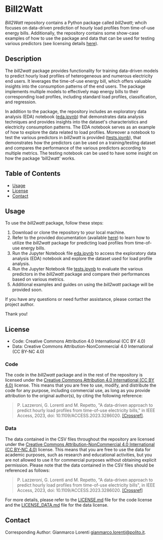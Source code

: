# Bill2Watt

*Bill2Watt* repository contains a Python package called *bill2watt*; whcih focuses on data-driven prediction of hourly load profiles from time-of-use energy bills. Additionally, the repository contains some show-case examples of how to use the package and data that can be used for testing various predictors (see licensing details [here](#license)).

## Description

The *bill2watt* package provides functionality for training data-driven models to predict hourly load profiles of heterogeneous and numerous electricity end users. 
It leverages the time-of-use energy bill, which offers valuable insights into the consumption patterns of the end users. 
The package implements multiple models to effectively map energy bills to their corresponding load profiles, including standard load profiles, classification, and regression.

In addition to the package, the repository includes an exploratory data analysis (EDA) notebook ([eda.ipynb](eda.ipynb)) that demonstrates data analysis techniques and provides insights into the dataset's characteristics and electricity consumption patterns. 
The EDA notebook serves as an example of how to explore the data related to load profiles.
Moreover a notebook to test the various predictors in *bill2watt* is provided ([tests.ipynb](tests.ipynb)), that demonstrates how the predictors can be used on a training/testing dataset and compares the performance of the various predictors according to multiple metrics. 
The testing notebook can be used to have some insight on how the package 'bill2watt' works.

## Table of Contents

- [Usage](#usage)
- [License](#license)
- [Contact](#contact)

## Usage

To use the *bill2watt* package, follow these steps:

1. Download or clone the repository to your local machine.
2. Refer to the provided documentation (available [here](https://cadema-polito.github.io/Bill2Watt/index.html)) to learn how to utilize the *bill2watt* package for predicting load profiles from time-of-use energy bills.
3. Run the Jupyter Notebook file [eda.ipynb](eda.ipynb) to access the exploratory data analysis (EDA) notebook and explore the dataset used for load profile analysis.
4. Run the Jupyter Notebook file [tests.ipynb](tests.ipynb) to evaluate the various predictors in the *bill2watt* package and compare their performances based on various metrics.
5. Additional examples and guides on using the *bill2watt* package will be provided soon.

If you have any questions or need further assistance, please contact the project author.

Thank you!

## License

- Code: Creative Commons Attribution 4.0 International (CC BY 4.0)
- Data: Creative Commons Attribution-NonCommercial 4.0 International (CC BY-NC 4.0)

### Code
The code in the *bill2watt* package and in the rest of the repository is licensed under the [Creative Commons Attribution 4.0 International (CC BY 4.0)](https://creativecommons.org/licenses/by/4.0/) license. This means that you are free to use, modify, and distribute the code for any purpose, including commercial use, as long as you provide attribution to the original author(s), by citing the following reference:

> P. Lazzeroni, G. Lorenti and M. Repetto, "A data-driven approach to predict hourly load profiles from time-of-use electricity bills," in IEEE Access, 2023, doi: 10.1109/ACCESS.2023.3286020. [[Crossref]](https://doi.org/10.1109/ACCESS.2023.3286020).

### Data
The data contained in the CSV files throughout the repository are licensed under the [Creative Commons Attribution-NonCommercial 4.0 International (CC BY-NC 4.0)](https://creativecommons.org/licenses/by-nc/4.0/) license. 
This means that you are free to use the data for academic purposes, such as research and educational activities, but you are not allowed to use it for commercial purposes without obtaining explicit permission.
Please note that the data contained in the CSV files should be referenced as follows:

> P. Lazzeroni, G. Lorenti and M. Repetto, "A data-driven approach to predict hourly load profiles from time-of-use electricity bills", in IEEE Access, 2023, doi: 10.1109/ACCESS.2023.3286020. [[Crossref]](https://doi.org/10.1109/ACCESS.2023.3286020)

For more details, please refer to the [LICENSE.md](LICENSE.md) file for the code license and the [LICENSE_DATA.md](LICENSE_DATA.md) file for the data license.

## Contact

Corresponding Author: Gianmarco Lorenti [gianmarco.lorenti@polito.it](mailto:gianmarco.lorenti@polito.it).
